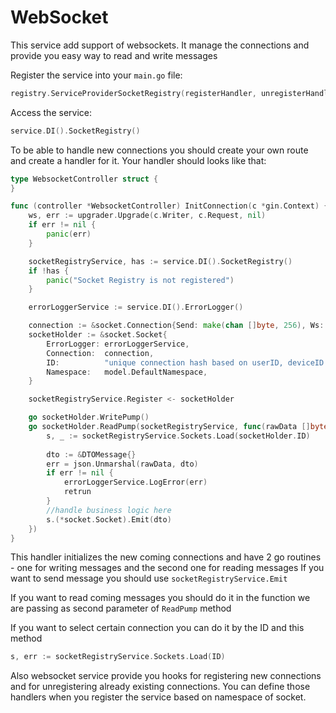 # WebSocket
This service add support of websockets. It manage the connections and provide you easy way to read and write messages

Register the service into your `main.go` file:
```go
registry.ServiceProviderSocketRegistry(registerHandler, unregisterHandler func(s *socket.Socket))
```

Access the service:
```go
service.DI().SocketRegistry()
```

To be able to handle new connections you should create your own route and create a handler for it.
Your handler should looks like that:
```go
type WebsocketController struct {
}

func (controller *WebsocketController) InitConnection(c *gin.Context) {
	ws, err := upgrader.Upgrade(c.Writer, c.Request, nil)
	if err != nil {
		panic(err)
	}

	socketRegistryService, has := service.DI().SocketRegistry()
	if !has {
		panic("Socket Registry is not registered")
	}

	errorLoggerService := service.DI().ErrorLogger()

	connection := &socket.Connection{Send: make(chan []byte, 256), Ws: ws}
	socketHolder := &socket.Socket{
		ErrorLogger: errorLoggerService,
		Connection:  connection,
		ID:          "unique connection hash based on userID, deviceID and timestamp",
		Namespace:   model.DefaultNamespace,
	}

	socketRegistryService.Register <- socketHolder

	go socketHolder.WritePump()
	go socketHolder.ReadPump(socketRegistryService, func(rawData []byte) {
		s, _ := socketRegistryService.Sockets.Load(socketHolder.ID)
		
        dto := &DTOMessage{}
        err = json.Unmarshal(rawData, dto)
        if err != nil {
            errorLoggerService.LogError(err)
            retrun
        }
        //handle business logic here
        s.(*socket.Socket).Emit(dto)
	})
}

```
This handler initializes the new coming connections and have 2 go routines - one for writing messages and the second one for reading messages
If you want to send message you should use ```socketRegistryService.Emit```

If you want to read coming messages you should do it in the function we are passing as second parameter of ```ReadPump``` method

If you want to select certain connection you can do it by the ID and this method 
```go 
s, err := socketRegistryService.Sockets.Load(ID)
```

Also websocket service provide you hooks for registering new connections and for unregistering already existing connections.
You can define those handlers when you register the service based on namespace of socket.
